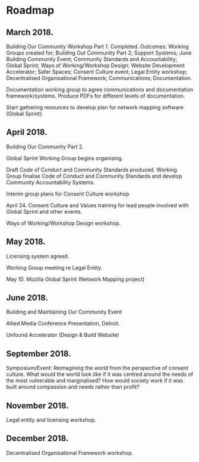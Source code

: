# Roadmap

## March 2018.

Building Our Community Workshop Part 1.  Completed. Outcomes: Working Groups created for; Building Out Community Part 2; Support Systems; June Building Community Event; Community Standards and Accountability; Global Sprint; Ways of Working/Workshop Design; Website Development Accelerator; Safer Spaces; Consent Culture event; Legal Entity workshop; Decentralised Organisational Framework; Communications; Documentation.

Documentation working group to agree communications and documentation framework/systems.  Produce PDFs for different levels of documentation. 

Start gathering resources to develop plan for network mapping software (Global Sprint). 

## April 2018. 

Building Our Community Part 2. 

Global Sprint Working Group begins organising. 

Draft Code of Conduct and Community Standards produced.  Working Group finalise Code of Conduct and Community Standards and develop Community Accountability Systems.

Interim group plans for Consent Culture workshop

April 24. Consent Culture and Values training for lead people involved with Global Sprint and other events.

Ways of Working/Workshop Design workshop.

## May 2018.

Licensing system agreed.

Working Group meeting re Legal Entity.

May 10. Mozilla Global Sprint (Network Mapping project)

## June 2018. 

Building and Maintaining Our Community Event

Allied Media Conference Presentation, Detroit.

Unfound Accelerator (Design & Build Website)

## September 2018.

Symposium/Event: Reimagining the world from the perspective of consent culture.  What would the world look like if it was centred around the needs of the most vulnerable and marginalised?  How would society work if it was built around compassion and needs rather than profit?

## November 2018.
Legal entity and licensing workshop.

## December 2018.

Decentralised Organisational Framework workshop.
